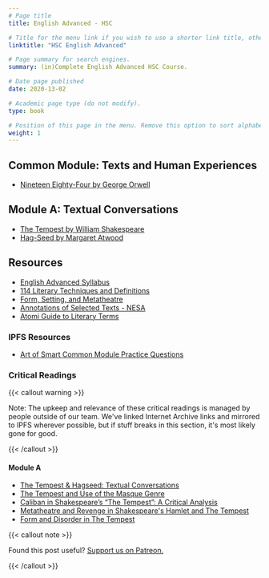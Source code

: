 ```yaml
---
# Page title
title: English Advanced - HSC

# Title for the menu link if you wish to use a shorter link title, otherwise remove this option.
linktitle: "HSC English Advanced"

# Page summary for search engines.
summary: (in)Complete English Advanced HSC Course.

# Date page published
date: 2020-13-02

# Academic page type (do not modify).
type: book

# Position of this page in the menu. Remove this option to sort alphabetically.
weight: 1
---
```


## Common Module: Texts and Human Experiences

- [Nineteen Eighty-Four by George Orwell](1984/)

## Module A: Textual Conversations

- [The Tempest by William Shakespeare](tempest/)
- [Hag-Seed by Margaret Atwood](hag-seed/)

## Resources

- [English Advanced Syllabus](syllabus/)
- [114 Literary Techniques and Definitions](literary-techniques/)
- [Form, Setting, and Metatheatre](form-setting-metatheatre/)
- [Annotations of Selected Texts - NESA](nesa-selected-annotations/)
- [Atomi Guide to Literary Terms](atomi-guide-to-literary-terms/)

### IPFS Resources

- [Art of Smart Common Module Practice Questions](/ipfs-1/QmTnptY1GbNMZPCYtJp1tRgs452R4T4QpU7WCT2yarWrGz)

### Critical Readings

{{< callout warning >}}

Note: The upkeep and relevance of these critical readings is managed by people outside of our team. We've linked Internet Archive links and mirrored to IPFS wherever possible, but if stuff breaks in this section, it's most likely gone for good.

{{< /callout >}}

#### Module A

- [The Tempest & Hagseed: Textual Conversations](/ipfs/Qmb1aVzVg98KknfXFPFBBCZTS6jNwUnJq1dSRLFujiM11A)
- [The Tempest and Use of the Masque Genre](/ipfs/QmRQogMxBvHTscJsRh9vwd88MKdyCuqexBNptjn2XGnYUw)
- [Caliban in Shakespeare’s “The Tempest”: A Critical Analysis](/ipfs/QmZRfz6NWbh43SJFgoQfG3aA1DdWv23iysrnAsHFpXBgp2/English-Critical-Readings/Caliban%20in%20Shakespeare%E2%80%99s%20%E2%80%9CThe%20Tempest%E2%80%9D%20A%20Critical%20Analysis.pdf)
- [Metatheatre and Revenge in Shakespeare's Hamlet and The Tempest](/ipfs/QmZRfz6NWbh43SJFgoQfG3aA1DdWv23iysrnAsHFpXBgp2/English-Critical-Readings/Metatheatre%20and%20Revenge%20in%20Shakespeare%27s%20Hamlet%20and%20The%20Tempest.pdf)
- [Form and Disorder in The Tempest](/ipfs/QmZRfz6NWbh43SJFgoQfG3aA1DdWv23iysrnAsHFpXBgp2/English-Critical-Readings/zimbardo1963.pdf)

{{< callout note >}}

Found this post useful? [Support us on Patreon.](https://patreon.com/schoolnotes)

{{< /callout >}}

